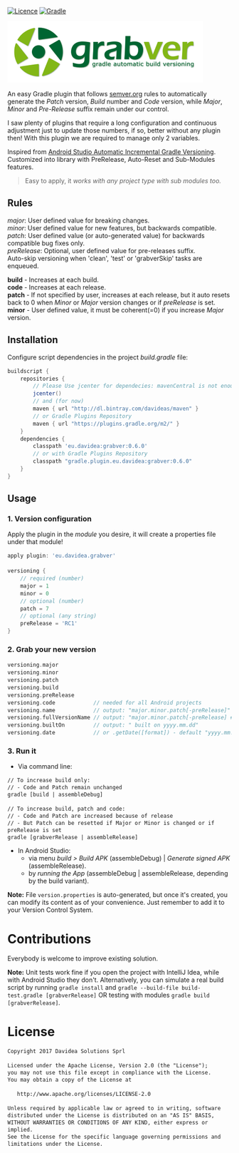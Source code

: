 [![Licence](https://img.shields.io/badge/Licence-Apache2-blue.svg)](http://www.apache.org/licenses/LICENSE-2.0)
[![Gradle](https://img.shields.io/badge/Gradle-Plugin-green.svg)](https://plugins.gradle.org/plugin/eu.davidea.grabver)

<img src="./art/grabver.png">

An easy Gradle plugin that follows [semver.org](http://semver.org/) rules to
automatically generate the _Patch_ version, _Build_ number and _Code_ version, while _Major_,
_Minor_ and _Pre-Release_ suffix remain under our control.

I saw plenty of plugins that require a long configuration and continuous adjustment just to update
those numbers, if so, better without any plugin then! With this plugin we are required to manage
only 2 variables.

Inspired from <a href='https://andreborud.com/android-studio-automatic-incremental-gradle-versioning/'>Android Studio
Automatic Incremental Gradle Versioning</a>. Customized into library with PreRelease, Auto-Reset and Sub-Modules features.</p>

> Easy to apply, it _works with any project type with sub modules too._

## Rules
_major_: User defined value for breaking changes.<br>
_minor_: User defined value for new features, but backwards compatible.<br>
_patch_: User defined value (or auto-generated value) for backwards compatible bug fixes only.<br>
_preRelease_: Optional, user defined value for pre-releases suffix.<br>
Auto-skip versioning when 'clean', 'test' or 'grabverSkip' tasks are enqueued.

**build** - Increases at each build.<br>
**code** - Increases at each release.<br>
**patch** - If not specified by user, increases at each release, but it auto resets back to 0 when _Minor_ or _Major_ version changes or if _preRelease_ is set.<br>
**minor** - User defined value, it must be coherent(=0) if you increase _Major_ version.

## Installation
Configure script dependencies in the project _build.gradle_ file:
``` groovy
buildscript {
    repositories {
        // Please Use jcenter for dependecies: mavenCentral is not enough
        jcenter()
        // and (for now)
        maven { url "http://dl.bintray.com/davideas/maven" }
        // or Gradle Plugins Repository
        maven { url "https://plugins.gradle.org/m2/" }
    }
    dependencies {
        classpath 'eu.davidea:grabver:0.6.0'
        // or with Gradle Plugins Repository
        classpath "gradle.plugin.eu.davidea:grabver:0.6.0"
    }
}
```

## Usage
### 1. Version configuration
Apply the plugin in the _module_ you desire, it will create a properties file under that module!
``` groovy
apply plugin: 'eu.davidea.grabver'

versioning {
    // required (number)
    major = 1
    minor = 0
    // optional (number)
    patch = 7
    // optional (any string)
    preRelease = 'RC1'
}
```

### 2. Grab your new version
``` groovy 
versioning.major
versioning.minor
versioning.patch
versioning.build
versioning.preRelease
versioning.code            // needed for all Android projects
versioning.name            // output: "major.minor.patch[-preRelease]"
versioning.fullVersionName // output: "major.minor.patch[-preRelease] #build built on yyyy.mm.dd"
versioning.builtOn         // output: " built on yyyy.mm.dd"
versioning.date            // or .getDate([format]) - default "yyyy.mm.dd"
```

### 3. Run it
- Via command line:
```
// To increase build only:
// - Code and Patch remain unchanged
gradle [build | assembleDebug]

// To increase build, patch and code:
// - Code and Patch are increased because of release
// - But Patch can be resetted if Major or Minor is changed or if preRelease is set
gradle [grabverRelease | assembleRelease]
```
- In Android Studio:
  - via menu _build > Build APK_ (assembleDebug) | _Generate signed APK_ (assembleRelease).
  - by _running the App_ (assembleDebug | assembleRelease, depending by the build variant).

**Note:** File `version.properties` is auto-generated, but once it's created, you can modify its content
as of your convenience. Just remember to add it to your Version Control System.

# Contributions
Everybody is welcome to improve existing solution.

**Note:** Unit tests work fine if you open the project with IntelliJ Idea, while with Android Studio
they don't. Alternatively, you can simulate a real build script by running `gradle install`
and `gradle --build-file build-test.gradle [grabverRelease]` OR testing with modules `gradle build [grabverRelease]`.

# License

    Copyright 2017 Davidea Solutions Sprl

    Licensed under the Apache License, Version 2.0 (the "License");
    you may not use this file except in compliance with the License.
    You may obtain a copy of the License at

       http://www.apache.org/licenses/LICENSE-2.0

    Unless required by applicable law or agreed to in writing, software
    distributed under the License is distributed on an "AS IS" BASIS,
    WITHOUT WARRANTIES OR CONDITIONS OF ANY KIND, either express or implied.
    See the License for the specific language governing permissions and
    limitations under the License.